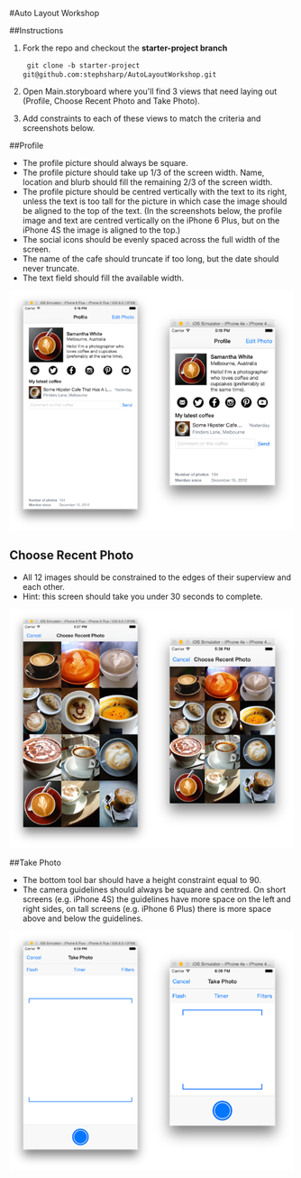 #Auto Layout Workshop

##Instructions

1. Fork the repo and checkout the **starter-project branch**

        git clone -b starter-project git@github.com:stephsharp/AutoLayoutWorkshop.git

2. Open Main.storyboard where you'll find 3 views that need laying out (Profile, Choose Recent Photo and Take Photo).
3. Add constraints to each of these views to match the criteria and screenshots below.

##Profile

- The profile picture should always be square.
- The profile picture should take up 1/3 of the screen width. Name, location and blurb should fill the remaining 2/3 of the screen width.
- The profile picture should be centred vertically with the text to its right, unless the text is too tall for the picture in which case the image should be aligned to the top of the text. (In the screenshots below, the profile image and text are centred vertically on the iPhone 6 Plus, but on the iPhone 4S the image is aligned to the top.)
- The social icons should be evenly spaced across the full width of the screen.
- The name of the cafe should truncate if too long, but the date should never truncate.
- The text field should fill the available width.

![Profile screenshot](Screenshots/Profile.png?raw=true)

## Choose Recent Photo

- All 12 images should be constrained to the edges of their superview and each other.
- Hint: this screen should take you under 30 seconds to complete.

![Choose Recent Photo screenshot](Screenshots/ChoosePhoto.png?raw=true)

##Take Photo

- The bottom tool bar should have a height constraint equal to 90.
- The camera guidelines should always be square and centred. On short screens (e.g. iPhone 4S) the guidelines have more space on the left and right sides, on tall screens (e.g. iPhone 6 Plus) there is more space above and below the guidelines.

![Take Photo screenshot](Screenshots/TakePhoto.png?raw=true)
